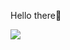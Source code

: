 Hello there👋

![](https://komarev.com/ghpvc/?username=fridrichmrtn&abbreviated=true&color=grey&label=views)